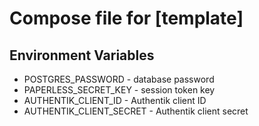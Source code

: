 # Compose file for [template]
## Environment Variables
- POSTGRES_PASSWORD - database password
- PAPERLESS_SECRET_KEY - session token key
- AUTHENTIK_CLIENT_ID - Authentik client ID
- AUTHENTIK_CLIENT_SECRET - Authentik client secret
